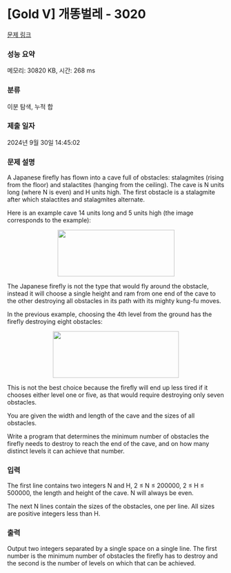 # [Gold V] 개똥벌레 - 3020 

[문제 링크](https://www.acmicpc.net/problem/3020) 

### 성능 요약

메모리: 30820 KB, 시간: 268 ms

### 분류

이분 탐색, 누적 합

### 제출 일자

2024년 9월 30일 14:45:02

### 문제 설명

<p>A Japanese firefly has flown into a cave full of obstacles: stalagmites (rising from the floor) and stalactites (hanging from the ceiling). The cave is N units long (where N is even) and H units high. The first obstacle is a stalagmite after which stalactites and stalagmites alternate. </p>

<p>Here is an example cave 14 units long and 5 units high (the image corresponds to the example): </p>

<p style="text-align: center;"><img alt="" src="https://upload.acmicpc.net/c6fd496d-ccf5-4f9d-a06e-32b121fc6a82/-/preview/" style="width: 271px; height: 108px;"></p>

<p>The Japanese firefly is not the type that would fly around the obstacle, instead it will choose a single height and ram from one end of the cave to the other destroying all obstacles in its path with its mighty kung-fu moves. </p>

<p>In the previous example, choosing the 4th level from the ground has the firefly destroying eight obstacles: </p>

<p style="text-align: center;"><img alt="" src="https://upload.acmicpc.net/bfcbb94f-0e15-4ff9-b2ef-43e07c7ee503/-/preview/" style="width: 292px; height: 108px;"></p>

<p>This is not the best choice because the firefly will end up less tired if it chooses either level one or five, as that would require destroying only seven obstacles. </p>

<p>You are given the width and length of the cave and the sizes of all obstacles. </p>

<p>Write a program that determines the minimum number of obstacles the firefly needs to destroy to reach the end of the cave, and on how many distinct levels it can achieve that number. </p>

### 입력 

 <p>The first line contains two integers N and H, 2 ≤ N ≤ 200000, 2 ≤ H ≤ 500000, the length and height of the cave. N will always be even. </p>

<p>The next N lines contain the sizes of the obstacles, one per line. All sizes are positive integers less than H. </p>

### 출력 

 <p>Output two integers separated by a single space on a single line. The first number is the minimum number of obstacles the firefly has to destroy and the second is the number of levels on which that can be achieved. </p>

